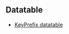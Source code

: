 ## Datatable
- [KeyPrefix datatable](https://mohan-chinnappan-n5.github.io/dfv/dfv.html?d=https://raw.githubusercontent.com/mohan-chinnappan-n/cli-dx/master/keyprefix/keyprefix.csv)
